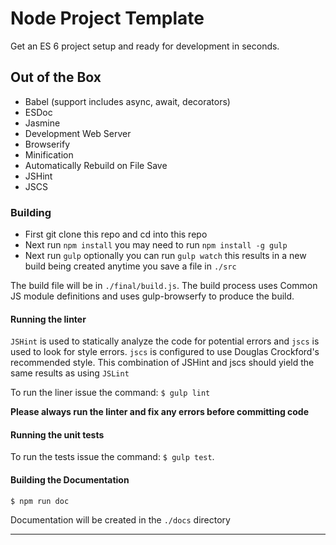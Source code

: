 # Node Project Template

Get an ES 6 project setup and ready for development in seconds.

## Out of the Box

- Babel (support includes async, await, decorators)
- ESDoc
- Jasmine
- Development Web Server
- Browserify
- Minification
- Automatically Rebuild on File Save
- JSHint
- JSCS

### Building

 - First git clone this repo and cd into this repo
 - Next run `npm install` you may need to run `npm install -g gulp`
 - Next run `gulp` optionally you can run `gulp watch` this results in a new build being created
 anytime you save a file in `./src`

The build file will be in `./final/build.js`. The build process uses Common JS module definitions
and uses gulp-browserfy to produce the build.

#### Running the linter

`JSHint` is used to statically analyze the code for potential errors and `jscs` is used to look for style errors.
`jscs` is configured to use Douglas Crockford's recommended style. This combination of JSHint and jscs
should yield the same results as using `JSLint`

To run the liner issue the command: `$ gulp lint`

**Please always run the linter and fix any errors before committing code**

#### Running the unit tests

To run the tests issue the command: `$ gulp test`.

#### Building the Documentation

`$ npm run doc`

Documentation will be created in the `./docs` directory

---